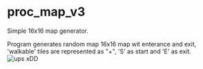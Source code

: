 # proc_map_v3
Simple 16x16 map generator.

Program generates random map 16x16 map wit enterance and exit, 'walkable' tiles are represented as "+", 'S' as start and 'E' as exit.
![ups xDD](https://raw.githubusercontent.com/MiszczTheMaste/proc_map_v3/master/preview.PNG)
